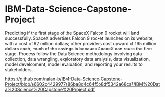 # IBM-Data-Science-Capstone-Project
Predicting if the first stage of the SpaceX Falcon 9 rocket will land successfully.  SpaceX advertises Falcon 9 rocket launches on its website, with a cost of 62 million dollars; other providers cost upward of 165 million dollars each, much of the savings is because SpaceX can reuse the first stage. Process follow the Data Science methodology involving data collection, data wrangling, exploratory data analysis, data visualization, model development, model evaluation, and reporting your results to stakeholders.   
 
 https://github.com/nalan-b/IBM-Data-Science-Capstone-Project/blob/e6602c4429977a86ba8d4c64f5b8df5342a68ca7/IBM%20Data%20Science%20Capstone%20Project.pdf
